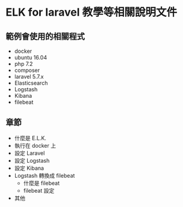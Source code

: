 # ELK for laravel 教學等相關說明文件

## 範例會使用的相關程式

* docker
* ubuntu 16.04
* php 7.2
* composer
* laravel 5.7.x
* Elasticsearch
* Logstash
* Kibana 
* filebeat

## 章節

* 什麼是 E.L.K.
* 執行在 docker 上
* 設定 Laravel
* 設定 Logstash
* 設定 Kibana
* Logstash 轉換成 filebeat
    * 什麼是 filebeat
    * filebeat 設定
* 其他